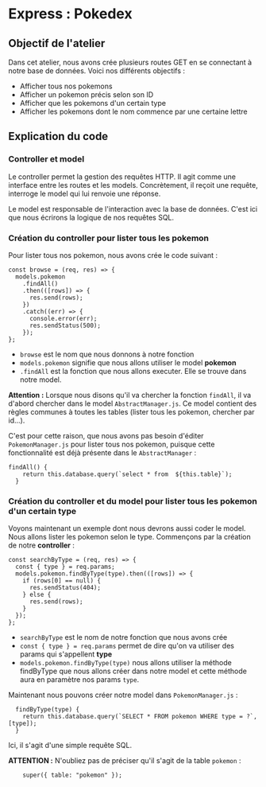 # Express : Pokedex

## Objectif de l'atelier

Dans cet atelier, nous avons crée plusieurs routes GET en se connectant à notre base de données.
Voici nos différents objectifs :
- Afficher tous nos pokemons
- Afficher un pokemon précis selon son ID
- Afficher que les pokemons d'un certain type
- Afficher les pokemons dont le nom commence par une certaine lettre

## Explication du code

### Controller et model

Le controller permet la gestion des requêtes HTTP. Il agit comme une interface entre les routes et les models.
Concrètement, il reçoit une requête, interroge le model qui lui renvoie une réponse.

Le model est responsable de l'interaction avec la base de données. C'est ici que nous écrirons la logique de nos requêtes SQL.

### Création du controller pour lister tous les pokemon

Pour lister tous nos pokemon, nous avons crée le code suivant :

```
const browse = (req, res) => {
  models.pokemon
    .findAll()
    .then(([rows]) => {
      res.send(rows);
    })
    .catch((err) => {
      console.error(err);
      res.sendStatus(500);
    });
};
```

- `browse` est le nom que nous donnons à notre fonction
- `models.pokemon` signifie que nous allons utiliser le model **pokemon**
- `.findAll` est la fonction que nous allons executer. Elle se trouve dans notre model.

**Attention :** Lorsque nous disons qu'il va chercher la fonction `findAll`, il va d'abord chercher dans le model `AbstractManager.js`. Ce model contient des règles communes à toutes les tables (lister tous les pokemon, chercher par id...).

C'est pour cette raison, que nous avons pas besoin d'éditer `PokemonManager.js` pour lister tous nos pokemon, puisque cette fonctionnalité est déjà présente dans le `AbstractManager` :

```
findAll() {
    return this.database.query(`select * from  ${this.table}`);
  }
```

### Création du controller et du model pour lister tous les pokemon d'un certain type

Voyons maintenant un exemple dont nous devrons aussi coder le model. Nous allons lister les pokemon selon le type. Commençons par la création de notre **controller** :

```
const searchByType = (req, res) => {
  const { type } = req.params;
  models.pokemon.findByType(type).then(([rows]) => {
    if (rows[0] == null) {
      res.sendStatus(404);
    } else {
      res.send(rows);
    }
  });
};
```

- `searchByType` est le nom de notre fonction que nous avons crée
- `const { type } = req.params` permet de dire qu'on va utiliser des params qui s'appellent **type**
- `models.pokemon.findByType(type)` nous allons utiliser la méthode findByType que nous allons créer dans notre model et cette méthode aura en paramètre nos params `type`.

Maintenant nous pouvons créer notre model dans `PokemonManager.js` :

```
  findByType(type) {
    return this.database.query(`SELECT * FROM pokemon WHERE type = ?`, [type]);
  }
```

Ici, il s'agit d'une simple requête SQL. 

**ATTENTION :** N'oubliez pas de préciser qu'il s'agit de la table `pokemon` :

```
    super({ table: "pokemon" });
```
